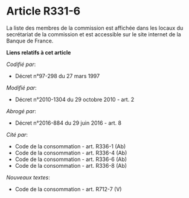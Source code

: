 # Article R331-6

La liste des membres de la commission est affichée dans les locaux du secrétariat de la commission et est accessible sur le
site internet de la Banque de France.

**Liens relatifs à cet article**

_Codifié par_:

  - Décret n°97-298 du 27 mars 1997

_Modifié par_:

  - Décret n°2010-1304 du 29 octobre 2010 - art. 2

_Abrogé par_:

  - Décret n°2016-884 du 29 juin 2016 - art. 8

_Cité par_:

  - Code de la consommation - art. R336-1 (Ab)
  - Code de la consommation - art. R336-4 (Ab)
  - Code de la consommation - art. R336-6 (Ab)
  - Code de la consommation - art. R336-8 (Ab)

_Nouveaux textes_:

  - Code de la consommation - art. R712-7 (V)
